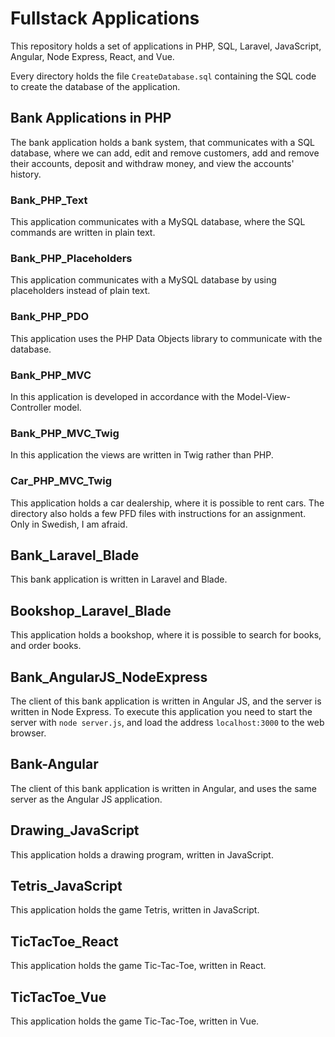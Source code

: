 # Fullstack Applications

This repository holds a set of applications in PHP, SQL, Laravel, JavaScript, Angular, Node Express, React, and Vue.

Every directory holds the file `CreateDatabase.sql` containing the SQL code to create the database of the application.

## Bank Applications in PHP

The bank application holds a bank system, that communicates with a SQL database, where we can add, edit and remove customers, add and remove their accounts, deposit and withdraw money, and view the accounts' history.

### Bank_PHP_Text

This application communicates with a MySQL database, where the SQL commands are written in plain text.

### Bank_PHP_Placeholders

This application communicates with a MySQL database by using placeholders instead of plain text.

### Bank_PHP_PDO

This application uses the PHP Data Objects library to communicate with the database.

### Bank_PHP_MVC

In this application is developed in accordance with the Model-View-Controller model.

### Bank_PHP_MVC_Twig

In this application the views are written in Twig rather than PHP.

### Car_PHP_MVC_Twig

This application holds a car dealership, where it is possible to rent cars. The directory also holds a few PFD files with instructions for an assignment. Only in Swedish, I am afraid.

## Bank_Laravel_Blade

This bank application is written in Laravel and Blade.

## Bookshop_Laravel_Blade

This application holds a bookshop, where it is possible to search for books, and order books.

## Bank_AngularJS_NodeExpress

The client of this bank application is written in Angular JS, and the server is written in Node Express. To execute this application you need to start the server with `node server.js`, and load the address `localhost:3000` to the web browser.

## Bank-Angular

The client of this bank application is written in Angular, and uses the same server as the Angular JS application.

## Drawing_JavaScript

This application holds a drawing program, written in JavaScript.

## Tetris_JavaScript

This application holds the game Tetris, written in JavaScript.

## TicTacToe_React

This application holds the game Tic-Tac-Toe, written in React.

## TicTacToe_Vue

This application holds the game Tic-Tac-Toe, written in Vue.
